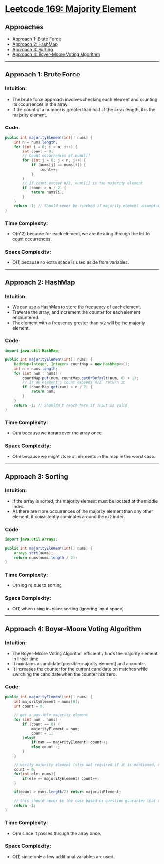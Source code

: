 # [Leetcode 169: Majority Element](https://leetcode.com/problems/majority-element/)

## Approaches
- [Approach 1: Brute Force](#approach-1-brute-force)
- [Approach 2: HashMap](#approach-2-hashmap)
- [Approach 3: Sorting](#approach-3-sorting)
- [Approach 4: Boyer-Moore Voting Algorithm](#approach-4-boyer-moore-voting-algorithm)

---

## Approach 1: Brute Force

### Intuition:
- The brute force approach involves checking each element and counting its occurrences in the array.
- If the count of a number is greater than half of the array length, it is the majority element.

### Code:
```java
public int majorityElement(int[] nums) {
    int n = nums.length;
    for (int i = 0; i < n; i++) {
        int count = 0;
        // Count occurrences of nums[i]
        for (int j = 0; j < n; j++) {
            if (nums[j] == nums[i]) {
                count++;
            }
        }
        // If count exceed n/2, nums[i] is the majority element
        if (count > n / 2) {
            return nums[i];
        }
    }
    return -1; // Should never be reached if majority element assumption holds
}
```

### Time Complexity:
- O(n^2) because for each element, we are iterating through the list to count occurrences.

### Space Complexity:
- O(1) because no extra space is used aside from variables.

---

## Approach 2: HashMap

### Intuition:
- We can use a HashMap to store the frequency of each element.
- Traverse the array, and increment the counter for each element encountered.
- The element with a frequency greater than `n/2` will be the majority element.

### Code:
```java
import java.util.HashMap;

public int majorityElement(int[] nums) {
    HashMap<Integer, Integer> countMap = new HashMap<>();
    int n = nums.length;
    for (int num : nums) {
        countMap.put(num, countMap.getOrDefault(num, 0) + 1);
        // If an element's count exceeds n/2, return it
        if (countMap.get(num) > n / 2) {
            return num;
        }
    }
    return -1; // Shouldn't reach here if input is valid
}
```

### Time Complexity:
- O(n) because we iterate over the array once.

### Space Complexity:
- O(n) because we might store all elements in the map in the worst case.

---

## Approach 3: Sorting

### Intuition:
- If the array is sorted, the majority element must be located at the middle index.
- As there are more occurrences of the majority element than any other element,
  it consistently dominates around the `n/2` index.

### Code:
```java
import java.util.Arrays;

public int majorityElement(int[] nums) {
    Arrays.sort(nums);
    return nums[nums.length / 2];
}
```

### Time Complexity:
- O(n log n) due to sorting.

### Space Complexity:
- O(1) when using in-place sorting (ignoring input space).

---

## Approach 4: Boyer-Moore Voting Algorithm

### Intuition:
- The Boyer-Moore Voting Algorithm efficiently finds the majority element in linear time.
- It maintains a candidate (possible majority element) and a counter.
- It increases the counter for the current candidate on matches while switching the candidate
  when the counter hits zero.

### Code:
```java
public int majorityElement(int[] nums) {
    int majorityElement = nums[0];
    int count = 0;

    // get a possible majority element
    for (int num : nums) {
        if (count == 0) {
            majorityElement = num;
            count = 1;
        }else{
            if(num == majorityElement) count++;
            else count--;
        }
    }

    // verify majority element (step not required if it is mentioned, majority element exists for sure)
    count = 0;
    for(int ele: nums){
        if(ele == majorityElement) count++;
    }

    if(count > nums.length/2) return majorityElement;

    // this should never be the case based on question gaurantee that majority always exists
    return -1;
}
```

### Time Complexity:
- O(n) since it passes through the array once.

### Space Complexity:
- O(1) since only a few additional variables are used.
